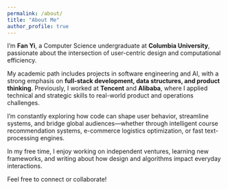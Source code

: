 ```yaml
---
permalink: /about/
title: "About Me"
author_profile: true
---
```


I’m **Fan Yi**, a Computer Science undergraduate at **Columbia University**, passionate about the intersection of user-centric design and computational efficiency.

My academic path includes projects in software engineering and AI, with a strong emphasis on **full-stack development, data structures, and product thinking**. Previously, I worked at **Tencent** and **Alibaba**, where I applied technical and strategic skills to real-world product and operations challenges.

I’m constantly exploring how code can shape user behavior, streamline systems, and bridge global audiences—whether through intelligent course recommendation systems, e-commerce logistics optimization, or fast text-processing engines.

In my free time, I enjoy working on independent ventures, learning new frameworks, and writing about how design and algorithms impact everyday interactions.

Feel free to connect or collaborate!
